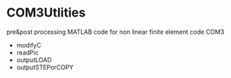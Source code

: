 # COM3Utlities
pre&amp;post processing MATLAB code for non linear finite element code COM3

- modifyC
- readPic
- outputLOAD
- outputSTEPorCOPY

